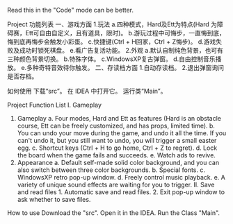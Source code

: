 Read this in the "Code" mode can be better.

Project 功能列表
一、游戏方面
  1.玩法
    a.四种模式，Hard及Ett为特点(Hard 为障碍赛，Ett可自由自定义，且有道具，限时)。
    b.游玩过程中可悔步，一直悔到底，悔到底再悔步会触发小彩蛋。
    c.快捷键(Ctrl + H回家，Ctrl + Z悔步)。
    d.游戏失败及成功时锁死棋盘。
    e.看广告复活功能。
  2.外观
    a.默认自制纯色背景，也可有三种颜色背景切换。
    b.特殊字体。
    c.WindowsXP复古弹窗。
    d.自由控制音乐播放。
    e.多种奇特音效待你触发。
二、存读档方面
    1.自动存读档。
    2.退出弹窗询问是否存档。

如何使用
  下载“src”。
  在 IDEA 中打开它。
  运行类“Main”。

  
Project Function List
I. Gameplay
  1. Gameplay
    a. Four modes, Hard and Ett as features (Hard is an obstacle course, Ett can be freely customized, and has props, limited time).
    b. You can undo your move during the game, and undo it all the time. If you can't undo it, but you still want to undo, you will trigger a small easter egg.
    c. Shortcut keys (Ctrl + H to go home, Ctrl + Z to regret).
    d. Lock the board when the game fails and succeeds.
    e. Watch ads to revive.
  2. Appearance
    a. Default self-made solid color background, and you can also switch between three color backgrounds.
    b. Special fonts.
    c. WindowsXP retro pop-up window.
    d. Freely control music playback.
    e. A variety of unique sound effects are waiting for you to trigger.
  II. Save and read files
    1. Automatic save and read files.
    2. Exit pop-up window to ask whether to save files.

     
  How to use
    Download the "src". 
    Open it in the IDEA.
    Run the Class "Main".
